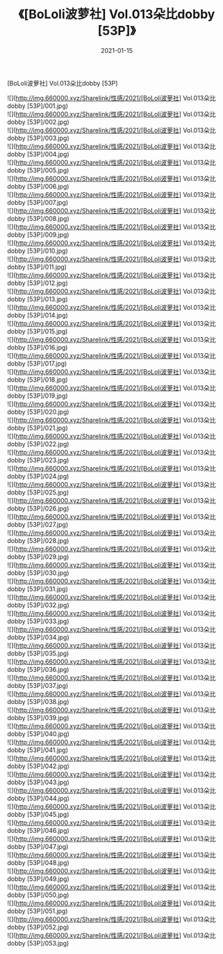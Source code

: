 ﻿---
layout: post
title:  《[BoLoli波萝社] Vol.013朵比dobby [53P]》
date:   2021-01-15
img: http://img.660000.xyz/Sharelink/性感/2021/[BoLoli波萝社] Vol.013朵比dobby [53P]/000.jpg
categories: [美女, 清纯, 唯美]
---

[BoLoli波萝社] Vol.013朵比dobby [53P]

  ![](http://img.660000.xyz/Sharelink/性感/2021/[BoLoli波萝社] Vol.013朵比dobby [53P]/001.jpg) <br> ![](http://img.660000.xyz/Sharelink/性感/2021/[BoLoli波萝社] Vol.013朵比dobby [53P]/002.jpg) <br> ![](http://img.660000.xyz/Sharelink/性感/2021/[BoLoli波萝社] Vol.013朵比dobby [53P]/003.jpg) <br> ![](http://img.660000.xyz/Sharelink/性感/2021/[BoLoli波萝社] Vol.013朵比dobby [53P]/004.jpg) <br> ![](http://img.660000.xyz/Sharelink/性感/2021/[BoLoli波萝社] Vol.013朵比dobby [53P]/005.jpg) <br> ![](http://img.660000.xyz/Sharelink/性感/2021/[BoLoli波萝社] Vol.013朵比dobby [53P]/006.jpg) <br> ![](http://img.660000.xyz/Sharelink/性感/2021/[BoLoli波萝社] Vol.013朵比dobby [53P]/007.jpg) <br> ![](http://img.660000.xyz/Sharelink/性感/2021/[BoLoli波萝社] Vol.013朵比dobby [53P]/008.jpg) <br> ![](http://img.660000.xyz/Sharelink/性感/2021/[BoLoli波萝社] Vol.013朵比dobby [53P]/009.jpg) <br> ![](http://img.660000.xyz/Sharelink/性感/2021/[BoLoli波萝社] Vol.013朵比dobby [53P]/010.jpg) <br> ![](http://img.660000.xyz/Sharelink/性感/2021/[BoLoli波萝社] Vol.013朵比dobby [53P]/011.jpg) <br> ![](http://img.660000.xyz/Sharelink/性感/2021/[BoLoli波萝社] Vol.013朵比dobby [53P]/012.jpg) <br> ![](http://img.660000.xyz/Sharelink/性感/2021/[BoLoli波萝社] Vol.013朵比dobby [53P]/013.jpg) <br> ![](http://img.660000.xyz/Sharelink/性感/2021/[BoLoli波萝社] Vol.013朵比dobby [53P]/014.jpg) <br> ![](http://img.660000.xyz/Sharelink/性感/2021/[BoLoli波萝社] Vol.013朵比dobby [53P]/015.jpg) <br> ![](http://img.660000.xyz/Sharelink/性感/2021/[BoLoli波萝社] Vol.013朵比dobby [53P]/016.jpg) <br> ![](http://img.660000.xyz/Sharelink/性感/2021/[BoLoli波萝社] Vol.013朵比dobby [53P]/017.jpg) <br> ![](http://img.660000.xyz/Sharelink/性感/2021/[BoLoli波萝社] Vol.013朵比dobby [53P]/018.jpg) <br> ![](http://img.660000.xyz/Sharelink/性感/2021/[BoLoli波萝社] Vol.013朵比dobby [53P]/019.jpg) <br> ![](http://img.660000.xyz/Sharelink/性感/2021/[BoLoli波萝社] Vol.013朵比dobby [53P]/020.jpg) <br> ![](http://img.660000.xyz/Sharelink/性感/2021/[BoLoli波萝社] Vol.013朵比dobby [53P]/021.jpg) <br> ![](http://img.660000.xyz/Sharelink/性感/2021/[BoLoli波萝社] Vol.013朵比dobby [53P]/022.jpg) <br> ![](http://img.660000.xyz/Sharelink/性感/2021/[BoLoli波萝社] Vol.013朵比dobby [53P]/023.jpg) <br> ![](http://img.660000.xyz/Sharelink/性感/2021/[BoLoli波萝社] Vol.013朵比dobby [53P]/024.jpg) <br> ![](http://img.660000.xyz/Sharelink/性感/2021/[BoLoli波萝社] Vol.013朵比dobby [53P]/025.jpg) <br> ![](http://img.660000.xyz/Sharelink/性感/2021/[BoLoli波萝社] Vol.013朵比dobby [53P]/026.jpg) <br> ![](http://img.660000.xyz/Sharelink/性感/2021/[BoLoli波萝社] Vol.013朵比dobby [53P]/027.jpg) <br> ![](http://img.660000.xyz/Sharelink/性感/2021/[BoLoli波萝社] Vol.013朵比dobby [53P]/028.jpg) <br> ![](http://img.660000.xyz/Sharelink/性感/2021/[BoLoli波萝社] Vol.013朵比dobby [53P]/029.jpg) <br> ![](http://img.660000.xyz/Sharelink/性感/2021/[BoLoli波萝社] Vol.013朵比dobby [53P]/030.jpg) <br> ![](http://img.660000.xyz/Sharelink/性感/2021/[BoLoli波萝社] Vol.013朵比dobby [53P]/031.jpg) <br> ![](http://img.660000.xyz/Sharelink/性感/2021/[BoLoli波萝社] Vol.013朵比dobby [53P]/032.jpg) <br> ![](http://img.660000.xyz/Sharelink/性感/2021/[BoLoli波萝社] Vol.013朵比dobby [53P]/033.jpg) <br> ![](http://img.660000.xyz/Sharelink/性感/2021/[BoLoli波萝社] Vol.013朵比dobby [53P]/034.jpg) <br> ![](http://img.660000.xyz/Sharelink/性感/2021/[BoLoli波萝社] Vol.013朵比dobby [53P]/035.jpg) <br> ![](http://img.660000.xyz/Sharelink/性感/2021/[BoLoli波萝社] Vol.013朵比dobby [53P]/036.jpg) <br> ![](http://img.660000.xyz/Sharelink/性感/2021/[BoLoli波萝社] Vol.013朵比dobby [53P]/037.jpg) <br> ![](http://img.660000.xyz/Sharelink/性感/2021/[BoLoli波萝社] Vol.013朵比dobby [53P]/038.jpg) <br> ![](http://img.660000.xyz/Sharelink/性感/2021/[BoLoli波萝社] Vol.013朵比dobby [53P]/039.jpg) <br> ![](http://img.660000.xyz/Sharelink/性感/2021/[BoLoli波萝社] Vol.013朵比dobby [53P]/040.jpg) <br> ![](http://img.660000.xyz/Sharelink/性感/2021/[BoLoli波萝社] Vol.013朵比dobby [53P]/041.jpg) <br> ![](http://img.660000.xyz/Sharelink/性感/2021/[BoLoli波萝社] Vol.013朵比dobby [53P]/042.jpg) <br> ![](http://img.660000.xyz/Sharelink/性感/2021/[BoLoli波萝社] Vol.013朵比dobby [53P]/043.jpg) <br> ![](http://img.660000.xyz/Sharelink/性感/2021/[BoLoli波萝社] Vol.013朵比dobby [53P]/044.jpg) <br> ![](http://img.660000.xyz/Sharelink/性感/2021/[BoLoli波萝社] Vol.013朵比dobby [53P]/045.jpg) <br> ![](http://img.660000.xyz/Sharelink/性感/2021/[BoLoli波萝社] Vol.013朵比dobby [53P]/046.jpg) <br> ![](http://img.660000.xyz/Sharelink/性感/2021/[BoLoli波萝社] Vol.013朵比dobby [53P]/047.jpg) <br> ![](http://img.660000.xyz/Sharelink/性感/2021/[BoLoli波萝社] Vol.013朵比dobby [53P]/048.jpg) <br> ![](http://img.660000.xyz/Sharelink/性感/2021/[BoLoli波萝社] Vol.013朵比dobby [53P]/049.jpg) <br> ![](http://img.660000.xyz/Sharelink/性感/2021/[BoLoli波萝社] Vol.013朵比dobby [53P]/050.jpg) <br> ![](http://img.660000.xyz/Sharelink/性感/2021/[BoLoli波萝社] Vol.013朵比dobby [53P]/051.jpg) <br> ![](http://img.660000.xyz/Sharelink/性感/2021/[BoLoli波萝社] Vol.013朵比dobby [53P]/052.jpg) <br> ![](http://img.660000.xyz/Sharelink/性感/2021/[BoLoli波萝社] Vol.013朵比dobby [53P]/053.jpg) <br>